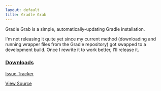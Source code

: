 ```yaml
---
layout: default
title: Gradle Grab
---
```


Gradle Grab is a simple, automatically-updating Gradle installation.

I'm not releasing it quite yet since my current method (downloading and running wrapper files from the Gradle repository) got swapped to a development build. Once I rewrite it to work better, I'll release it.

### [Downloads](https://github.com/JBYoshi/GradleGrab/releases)

[Issue Tracker](https://github.com/JBYoshi/GradleGrab/issues)

[View Source](https://github.com/JBYoshi/GradleGrab)
